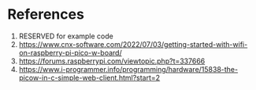 # References

1. RESERVED for example code
2. https://www.cnx-software.com/2022/07/03/getting-started-with-wifi-on-raspberry-pi-pico-w-board/
3. https://forums.raspberrypi.com/viewtopic.php?t=337666
4. https://www.i-programmer.info/programming/hardware/15838-the-picow-in-c-simple-web-client.html?start=2
